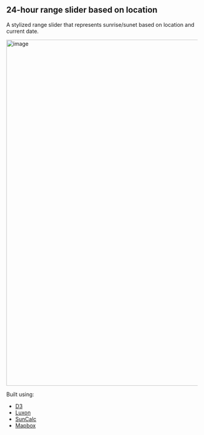 ## 24-hour range slider based on location

A stylized range slider that represents sunrise/sunet based on location and current date.

<img width="910" alt="image" src="https://user-images.githubusercontent.com/12721145/219992215-7cd6e13c-b219-4b24-95e3-340d79f25187.png">

Built using:
- [D3](https://d3js.org/)
- [Luxon](https://moment.github.io/luxon/#/)
- [SunCalc](https://github.com/mourner/suncalc)
- [Mapbox](https://github.com/mapbox/mapbox-gl-geocoder)
